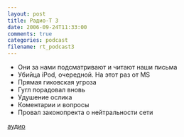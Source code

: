 ```yaml
---
layout: post
title: Радио-T 3
date: 2006-09-24T11:33:00
comments: true
categories: podcast
filename: rt_podcast3
---
```


- Они за нами подсматривают и читают наши письма
- Убийца iPod, очередной. На этот раз от MS
- Прямая гиковская угроза
- Гугл порадовал вновь
- Удушение ослика
- Коментарии и вопросы
- Провал законопректа о нейтральности сети

[аудио](http://cdn.radio-t.com/rt_podcast3.mp3)
<audio src="http://cdn.radio-t.com/rt_podcast3.mp3" preload="none"></audio>

